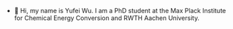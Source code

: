 - 👋 Hi, my name is Yufei Wu. I am a PhD student at the Max Plack Institute for Chemical Energy Conversion and RWTH Aachen University. 
